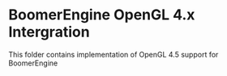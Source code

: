 # BoomerEngine OpenGL 4.x Intergration

This folder contains implementation of OpenGL 4.5 support for BoomerEngine

